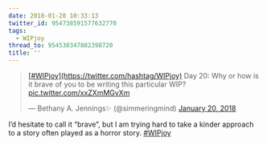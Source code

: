 ```yaml
---
date: 2018-01-20 10:33:13
twitter_id: 954738591577632770
tags:
  - WIPjoy
thread_to: 954530347802398720
title: ''
---
```


<blockquote class="twitter-tweet"><p lang="en" dir="ltr"><a href="https://twitter.com/hashtag/WIPjoy?src=hash&amp;ref_src=twsrc%5Etfw">[#WIPjoy](https://twitter.com/hashtag/WIPjoy)</a> Day 20: Why or how is it brave of you to be writing this particular WIP? <a href="https://t.co/xxZXmMGvXm">pic.twitter.com/xxZXmMGvXm</a></p>&mdash; Bethany A. Jennings✨ (@simmeringmind) <a href="https://twitter.com/simmeringmind/status/954579340091711494?ref_src=twsrc%5Etfw">January 20, 2018</a></blockquote>
<script async src="https://platform.twitter.com/widgets.js" charset="utf-8"></script>

I’d hesitate to call it “brave”, but I am trying hard to take a kinder approach to a story often played as a horror story. [#WIPjoy](https://twitter.com/hashtag/WIPjoy)
